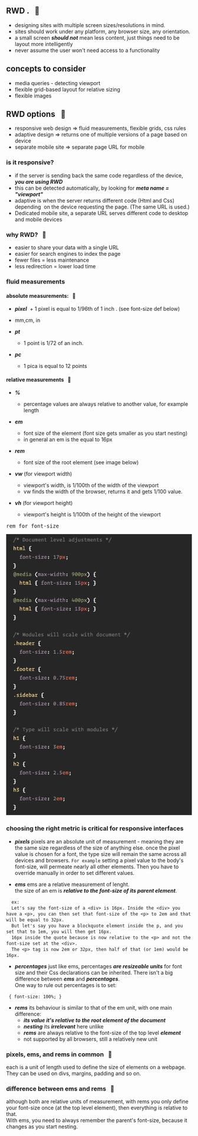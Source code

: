 ## RWD . &nbsp; 📄 

- designing sites with multiple screen sizes/resolutions in mind.
- sites should work under any platform, any browser size, any orientation.
- a small screen ***should not*** mean less content, just things need to be 
  layout more intelligently
- never assume the user won't need access to a functionality

## concepts to consider

- media queries - detecting viewport
- flexible grid-based layout for relative sizing
- flexible images

## RWD options &nbsp; :fishing_pole_and_fish:

- responsive web design => fluid measurements, flexible grids, css rules
- adaptive design => returns one of multiple versions of a page based on device
- separate mobile site => separate page URL for mobile

### is it responsive? 
- if the server is sending back the same code regardless of the device, 
  ***you are using RWD***
- this can be detected automatically, by looking for ***meta name = 
  "viewport"***
- adaptive is when the server returns different code (Html and Css) depending
  on the device requesting the page. (The same URL is used.)     
- Dedicated mobile site, a separate URL serves different code to desktop and 
  mobile devices

### why RWD? &nbsp; :ship:
- easier to share your data with a single URL
- easier for search engines to index the page
- fewer files = less maintenance
- less redirection = lower load time


### fluid measurements 

#### absolute measurements:  &nbsp; :triangular_ruler:
- ***pixel*** 
  + 1 pixel is equal to 1/96th of 1 inch . (see font-size def below)

- mm,cm, in

- ***pt***
  + 1 point is 1/72 of an inch.

- ***pc***
  + 1 pica is equal to 12 points


#### relative measurements   &nbsp; :triangular_ruler:

- ***%***
  + percentage values are always relative to another value, for example length

- ***em***
  + font size of the element (font size gets smaller as you start nesting)
  + in general an em is the equal to 16px

- ***rem***
  + font size of the root element (see image below)

- ***vw*** (for viewport width)
  + viewport's width, is 1/100th of the width of the viewport
  + vw finds the width of the browser, returns it and gets 1/100 value.

- ***vh*** (for viewport height)
  + viewport's height is 1/100th of the height of the viewport


<kbd>rem for font-size</kbd>

![](images/rems.png)



### choosing the right metric is critical for responsive interfaces

+ ***pixels***
pixels are an absolute unit of measurement - meaning they are the same size regardless of the size of anything else.
once the pixel value is chosen for a font, the type size will remain the same across all devices and browsers.
```For example``` setting a pixel value to the body's font-size, will permeate nearly
all other elements. Then you have to override manually in order to set different values.

+ ***ems***
ems are a relative measurement of lenght.   
the size of an em is ***relative to the font-size of its parent element***.      
```
  ex:
  Let's say the font-size of a <div> is 16px. Inside the <div> you have a <p>, you can then set that font-size of the <p> to 2em and that will be equal to 32px.
  But let's say you have a blockquote element inside the p, and you set that to 1em, you will then get 16px.    
  16px inside the quote because is now relative to the <p> and not the font-size set at the <div>.   
  The <p> tag is now 2em or 32px, then half of that (or 1em) would be 16px.
```

+ ***percentages***
just like ems, percentages ***are resizeable units*** for font size and their Css declarations can be inherited. There isn't a big difference between ***ems*** and ***percentages***.      
One way to rule out percentages is to set:
```
 { font-size: 100%; }

```

+ ***rems***
its behaviour is similar to that of the em unit, with one main difference:    
    - ***its value it's relative to the root element of the document***     
    - ***nesting*** its ***irrelevant*** here unlike <ems>     
    - ***rems*** are always relative to the font-size of the top level ***<html> element***   
    - not supported by all browsers, still a relatively new unit

### pixels, ems, and rems in common &nbsp; :space_invader:
each is a unit of length used to define the size of elements on a webpage.
They can be used on divs, margins, padding and so on.

### difference between ems and rems &nbsp; :space_invader:
although both are relative units of measurement, with rems you only define your font-size once (at the top level <html> element), then everything is relative to that.        
With ems, you need to always remember the parent's font-size, because it changes as you start nesting.
















